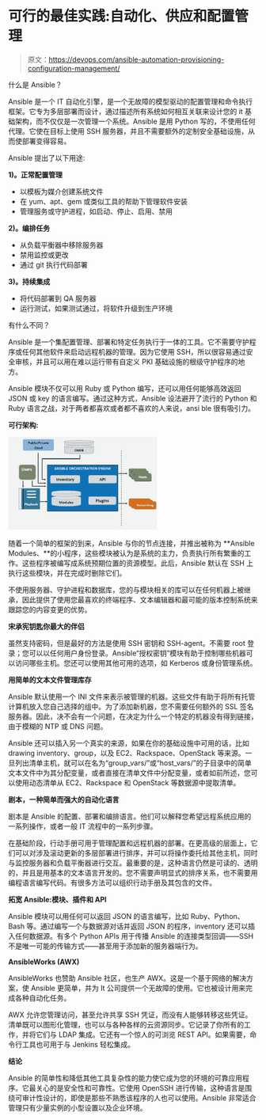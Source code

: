 # 可行的最佳实践:自动化、供应和配置管理

> 原文：<https://devops.com/ansible-automation-provisioning-configuration-management/>

什么是 Ansible？

Ansible 是一个 IT 自动化引擎，是一个无故障的模型驱动的配置管理和命令执行框架。它专为多层部署而设计，通过描述所有系统如何相互关联来设计您的 it 基础架构，而不仅仅是一次管理一个系统。Ansible 是用 Python 写的，不使用任何代理。它使在目标上使用 SSH 服务器，并且不需要额外的定制安全基础设施，从而使部署变得容易。

Ansible 提出了以下用途:

**1)。正常配置管理**

*   以模板为媒介创建系统文件
*   在 yum、apt、gem 或类似工具的帮助下管理软件安装
*   管理服务或守护进程，如启动、停止、启用、禁用

**2)。编排任务**

*   从负载平衡器中移除服务器
*   禁用监控或更改
*   通过 git 执行代码部署

**3)。持续集成**

*   将代码部署到 QA 服务器
*   运行测试，如果测试通过，将软件升级到生产环境

有什么不同？

Ansible 是一个集配置管理、部署和特定任务执行于一体的工具。它不需要守护程序或任何其他软件来启动远程机器的管理。因为它使用 SSH，所以很容易通过安全审核，并且可以用在难以运行带有自定义 PKI 基础设施的根级守护程序的地方。

Ansible 模块不仅可以用 Ruby 或 Python 编写，还可以用任何能够高效返回 JSON 或 key 的语言编写。通过这种方式，Ansible 设法避开了流行的 Python 和 Ruby 语言之战，对于两者都喜欢或者都不喜欢的人来说，ansi ble 很有吸引力。

**可行架构:**

[![ansiblenew](img/1b6e978d773927c433c80b955cc46768.png)](https://devops.com/wp-content/uploads/2015/05/ansiblenew.jpg)

随着一个简单的框架的到来，Ansible 与你的节点连接，并推出被称为 **Ansible Modules、**的小程序，这些模块被认为是系统的主力，负责执行所有繁重的工作。这些程序被编写成系统预期位置的资源模型。此后，Ansible 默认在 SSH 上执行这些模块，并在完成时删除它们。

不使用服务器、守护进程和数据库，您的与模块相关的库可以在任何机器上被继承，因此提供了使用您最喜欢的终端程序、文本编辑器和最可能的版本控制系统来跟踪您的内容变更的优势。

**宋承宪钥匙你最大的伴侣**

虽然支持密码，但是最好的方法是使用 SSH 密钥和 SSH-agent。不需要 root 登录；您可以以任何用户身份登录。Ansible“授权密钥”模块有助于控制哪些机器可以访问哪些主机。您还可以使用其他可用的选项，如 Kerberos 或身份管理系统。

**用简单的文本文件管理库存**

Ansible 默认使用一个 INI 文件来表示被管理的机器。这些文件有助于将所有托管计算机放入您自己选择的组中。为了添加新机器，您不需要任何额外的 SSL 签名服务器。因此，决不会有一个问题，在决定为什么一个特定的机器没有得到链接，由于模糊的 NTP 或 DNS 问题。

Ansible 还可以插入另一个真实的来源，如果在你的基础设施中可用的话，比如 drawing inventory、group，以及 EC2、Rackspace、OpenStack 等来源。一旦列出清单主机，就可以在名为“group_vars/”或“host_vars/”的子目录中的简单文本文件中为其分配变量，或者直接在清单文件中分配变量，或者如前所述，您可以使用动态清单从 EC2、Rackspace 和 OpenStack 等数据源中提取清单。

**剧本，一种简单而强大的自动化语言**

剧本是 Ansible 的配置、部署和编排语言。他们可以解释您希望远程系统应用的一系列操作，或者一般 IT 流程中的一系列步骤。

在基础阶段，行动手册可用于管理配置和远程机器的部署。在更高级的层面上，它们可以对涉及滚动更新的多层部署进行排序，并可以将操作委托给其他主机，同时与监控服务器和负载平衡器进行交互。最重要的是，这种语言仍然是可读的、透明的，并且是用基本的文本语言开发的。您不需要声明显式的排序关系，也不需要用编程语言编写代码。有很多方法可以组织行动手册及其包含的文件。

**拓宽 Ansible:模块、插件和 API**

Ansible 模块可以用任何可以返回 JSON 的语言编写，比如 Ruby、Python、Bash 等。通过编写一个与数据源对话并返回 JSON 的程序，inventory 还可以插入任何数据源。有多个 Python APIs 用于传播 Ansible 的连接类型回调——SSH 不是唯一可能的传输方式——甚至用于添加新的服务器端行为。

**AnsibleWorks (AWX)**

AnsibleWorks 也赞助 Ansible 社区，也生产 AWX。这是一个基于网络的解决方案，使 Ansible 更简单，并为 It 公司提供一个无故障的使用。它也被设计用来完成各种自动化任务。

AWX 允许您管理访问，甚至允许共享 SSH 凭证，而没有人能够转移这些凭证。清单既可以图形化管理，也可以与各种各样的云资源同步。它记录了你所有的工作，并将它们与 LDAP 集成。它还有一个惊人的可浏览 REST API。如果需要，命令行工具也可用于与 Jenkins 轻松集成。

**结论**

Ansible 的简单性和降低其他工具复杂性的能力使它成为您的环境的可靠应用程序。它最关心的是安全性和可靠性。它使用 OpenSSH 进行传输，这种语言是围绕可审计性设计的，即使是那些不熟悉该程序的人也可以使用。Ansible 非常适合管理只有少量实例的小型设置以及企业环境。